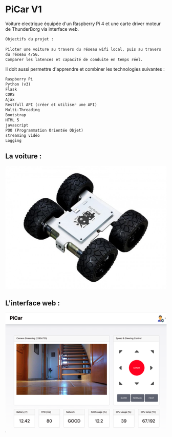 # PiCar V1 

Voiture electrique équipée d'un Raspberry Pi 4 et une carte driver moteur de ThunderBorg via interface web. 

    Objectifs du projet : 
    
    Piloter une voiture au travers du réseau wifi local, puis au travers du réseau 4/5G.
    Comparer les latences et capacité de conduite en temps réel.

Il doit aussi permettre d'apprendre et combiner les technologies suivantes :

    Raspberry Pi
    Python (v3)
    Flask
    CORS
    Ajax
    Restfull API (créer et utiliser une API)
    Multi-Threading
    Bootstrap
    HTML 5
    javascript
    POO (Programmation Orientée Objet)
    streaming vidéo
    Logging

## La voiture : 

  ![](/templates/monsterborg.jpg)

##  L'interface web : 
 
 ![](/documentation/PiCar.png)

